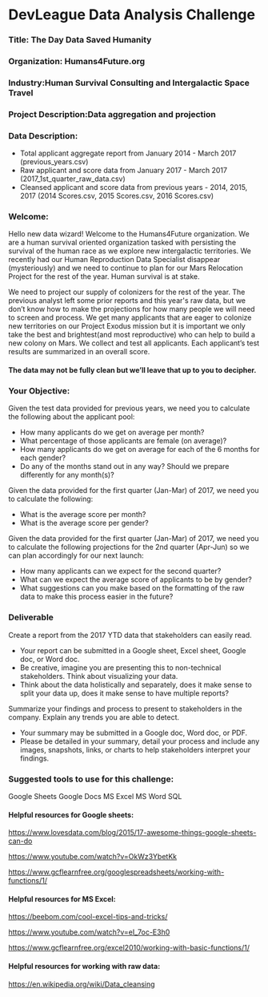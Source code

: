 # DevLeague Data Analysis Challenge

### Title:  The Day Data Saved Humanity
### Organization: Humans4Future.org
### Industry:Human Survival Consulting and Intergalactic Space Travel
### Project Description:Data aggregation and projection
### Data Description:
  - Total applicant aggregate report from January 2014 - March 2017 (previous_years.csv)
  - Raw applicant and score data from January 2017 - March 2017 (2017_1st_quarter_raw_data.csv)
  - Cleansed applicant and score data from previous years - 2014, 2015, 2017 (2014 Scores.csv, 2015 Scores.csv, 2016 Scores.csv)
### Welcome:
Hello new data wizard! Welcome to the Humans4Future organization. We are a human survival oriented organization tasked with persisting the survival of the human race as we explore new intergalactic territories. We recently had our Human Reproduction Data Specialist disappear (mysteriously) and we need to continue to plan for our Mars Relocation Project for the rest of the year. Human survival is at stake.

We need to project our supply of colonizers for the rest of the year. The previous analyst left some prior reports and this year's raw data, but we don’t know how to make the projections for how many people we will need to screen and process. 
We get many applicants that are eager to colonize new territories on our Project Exodus mission but it is important we only take the best and brightest(and most reproductive) who can help to build a new colony on Mars. We collect and test all applicants. Each applicant’s test results are summarized in an overall score. 


#### The data may not be fully clean but we’ll leave that up to you to decipher.

### Your Objective:
Given the test data provided for previous years, we need you to calculate the following about the applicant pool:
  - How many applicants do we get on average per month?
  - What percentage of those applicants are female (on average)?
  - How many applicants do we get on average for each of the 6 months for each gender?
  - Do any of the months stand out in any way? Should we prepare differently for any month(s)?

Given the data provided for the first quarter (Jan-Mar) of 2017, we need you to calculate the following:
  - What is the average score per month?
  - What is the average score per gender?

Given the data provided for the first quarter (Jan-Mar) of 2017, we need you to calculate the following projections for the 2nd quarter (Apr-Jun) so we can plan accordingly for our next launch:
  - How many applicants can we expect for the second quarter?
  - What can we expect the average score of applicants to be by gender?
  - What suggestions can you make based on the formatting of the raw data to make this process easier in the future?


### Deliverable
Create a report from the 2017 YTD data that stakeholders can easily read.
  - Your report can be submitted in a Google sheet, Excel sheet, Google doc, or Word doc.
  - Be creative, imagine you are presenting this to non-technical stakeholders. Think about visualizing your data.
  - Think about the data holistically and separately, does it make sense to split your data up, does it make sense to have multiple reports?

Summarize your findings and process to present to stakeholders in the company. Explain any trends you are able to detect.
  - Your summary may be submitted in a Google doc, Word doc, or PDF.
  - Please be detailed in your summary, detail your process and include any images, snapshots, links, or charts to help stakeholders interpret your findings.

### Suggested tools to use for this challenge:
Google Sheets
Google Docs
MS Excel
MS Word
SQL


#### Helpful resources for Google sheets: 
https://www.lovesdata.com/blog/2015/17-awesome-things-google-sheets-can-do

https://www.youtube.com/watch?v=OkWz3YbetKk

https://www.gcflearnfree.org/googlespreadsheets/working-with-functions/1/

#### Helpful resources for MS Excel:
https://beebom.com/cool-excel-tips-and-tricks/

https://www.youtube.com/watch?v=eI_7oc-E3h0

https://www.gcflearnfree.org/excel2010/working-with-basic-functions/1/

#### Helpful resources for working with raw data:
https://en.wikipedia.org/wiki/Data_cleansing
